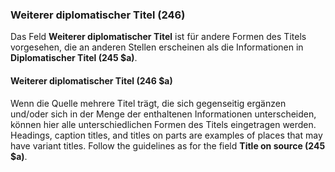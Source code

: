 ### Weiterer diplomatischer Titel (246)

Das Feld **Weiterer diplomatischer Titel** ist für andere Formen des Titels vorgesehen, die an anderen Stellen erscheinen als die Informationen in **Diplomatischer Titel (245 $a)**.

#### Weiterer diplomatischer Titel (246 $a)

Wenn die Quelle mehrere Titel trägt, die sich gegenseitig ergänzen und/oder sich in der Menge der enthaltenen Informationen unterscheiden, können hier alle unterschiedlichen Formen des Titels eingetragen werden. Headings, caption titles, and titles on parts are examples of places that may have variant titles. Follow the guidelines as for the field **Title on source (245 $a)**.
